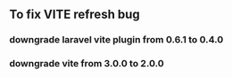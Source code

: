 ## To fix VITE refresh bug

### downgrade laravel vite plugin from 0.6.1 to 0.4.0
### downgrade vite from 3.0.0 to 2.0.0
